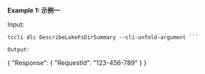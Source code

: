 **Example 1: 示例一**



Input: 

```
tccli dlc DescribeLakeFsDirSummary --cli-unfold-argument ```

Output: 
```
{
    "Response": {
        "RequestId": "123-456-789"
    }
}
```

